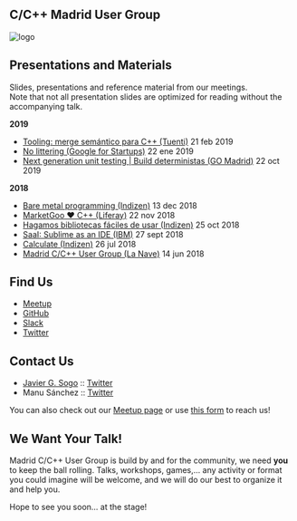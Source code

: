 ## C/C++ Madrid User Group

![logo](assets/madridccppug.jpeg) 


## Presentations and Materials

Slides, presentations and reference material from our meetings.  
Note that not all presentation slides are optimized for reading without the accompanying talk.

**2019**
- [Tooling: merge semántico para C++ (Tuenti)](2019-02-21_Tuenti_PlasticSCM) 21 feb 2019
- [No littering (Google for Startups)](2019-01-22_Google_Stroustrup) 22 ene 2019
- [Next generation unit testing \| Build deterministas (GO Madrid)](2019-10-22_GoMadrid_Next-generation-unit-testing) 22 oct 2019

**2018**
- [Bare metal programming (Indizen)](2018-12-13_Indizen_Bare-metal-programming) 13 dec 2018
- [MarketGoo ❤️ C++ (Liferay)](2018-11-22_Liferay_MarketGoo) 22 nov 2018
- [Hagamos bibliotecas fáciles de usar (Indizen)](2018-10-25_Indizen_Hagamos-bibliotecas-faciles-de-usar) 25 oct 2018
- [SaaI: Sublime as an IDE (IBM)](2018-09-27_IBM_SublimeTextIDE) 27 sept 2018
- [Calculate (Indizen)](2018-07-26_Indizen_Calculate) 26 jul 2018
- [Madrid C/C++ User Group (La Nave)](2018-06-14_LaNave_Comunidad) 14 jun 2018

## Find Us

- [Meetup](https://www.meetup.com/Madrid-C-Cpp/)
- [GitHub](https://github.com/madridccppug)
- [Slack](https://cpplang.slack.com/messages/C9TDZJWCC)
- [Twitter](https://twitter.com/madridccppug)

## Contact Us
- [Javier G. Sogo](mailto:jgsogo@gmail.com) :: [Twitter](https://twitter.com/jgsogo)
- Manu Sánchez :: [Twitter](https://twitter.com/Manu343726)

You can also check out our [Meetup page](https://www.meetup.com/es-ES/Madrid-C-Cpp/) or use [this form](https://madridcc.typeform.com/to/R7QcNa) to reach us!

## We Want Your Talk!
Madrid C/C++ User Group is build by and for the community, we need **you** to keep
the ball rolling. Talks, workshops, games,... any activity or format you could imagine
will be welcome, and we will do our best to organize it and help you.  

Hope to see you soon... at the stage!
